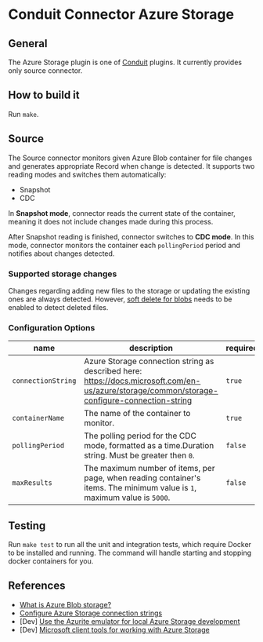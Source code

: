 # Conduit Connector Azure Storage

## General

The Azure Storage plugin is one of [Conduit](https://github.com/ConduitIO/conduit) plugins.
It currently provides only source connector.

## How to build it

Run `make`.

## Source

The Source connector monitors given Azure Blob container for file changes and generates appropriate Record when change is detected.
It supports two reading modes and switches them automatically:
- Snapshot
- CDC

In **Snapshot mode**, connector reads the current state of the container, meaning it does not include changes made during this process.

After Snapshot reading is finished, connector switches to **CDC mode**. In this mode, connector monitors the container each `pollingPeriod` period and notifies about changes detected.

### Supported storage changes

Changes regarding adding new files to the storage or updating the existing ones are always detected.
However, [soft delete for blobs](https://docs.microsoft.com/en-us/azure/storage/blobs/soft-delete-blob-enable) needs to be enabled to detect deleted files.

### Configuration Options

| name               | description                                                                                                                                  | required | default |
|--------------------|----------------------------------------------------------------------------------------------------------------------------------------------|----------|---------|
| `connectionString` | Azure Storage connection string as described here: https://docs.microsoft.com/en-us/azure/storage/common/storage-configure-connection-string | `true`   |         |
| `containerName`    | The name of the container to monitor.                                                                                                        | `true`   |         |
| `pollingPeriod`    | The polling period for the CDC mode, formatted as a time.Duration string. Must be greater then `0`.                                          | `false`  | `1s`    |
| `maxResults`       | The maximum number of items, per page, when reading container's items. The minimum value is `1`, maximum value is `5000`.                    | `false`  | `5000`  |

## Testing

Run `make test` to run all the unit and integration tests, which require Docker to be installed and running. The command
will handle starting and stopping docker containers for you.

## References

- [What is Azure Blob storage?](https://docs.microsoft.com/en-us/azure/storage/blobs/storage-blobs-overview)
- [Configure Azure Storage connection strings](https://docs.microsoft.com/en-us/azure/storage/common/storage-configure-connection-string)
- [Dev] [Use the Azurite emulator for local Azure Storage development](https://docs.microsoft.com/en-us/azure/storage/common/storage-use-azurite)
- [Dev] [Microsoft client tools for working with Azure Storage](https://docs.microsoft.com/en-us/azure/storage/common/storage-explorers)
